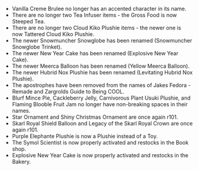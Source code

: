 ---
---

- Vanilla Creme Brulee no longer has an accented character in its name.
- There are no longer two Tea Infuser items - the Gross Food is now Steeped Tea.
- There are no longer two Cloud Kiko Plushie items - the newer one is now Tattered Cloud Kiko Plushie.
- The newer Snowmuncher Snowglobe has been renamed (Snowmuncher Snowglobe Trinket).
- The newer New Year Cake has been renamed (Explosive New Year Cake).
- The newer Meerca Balloon has been renamed (Yellow Meerca Balloon).
- The newer Hubrid Nox Plushie has been renamed (Levitating Hubrid Nox Plushie).
- The apostrophes have been removed from the names of Jakes Fedora - Remade and Zargrolds Guide to Being COOL.
- Blurf Mince Pie, Cackleberry Jelly, Carnivorous Plant Usuki Plushie, and Flaming Blooble Fruit Jam no longer have non-breaking spaces in their names.
- Star Ornament and Shiny Christmas Ornament are once again r101.
- Skarl Royal Shield Balloon and Legacy of the Skarl Royal Crown are once again r101.
- Purple Elephante Plushie is now a Plushie instead of a Toy.
- The Symol Scientist is now properly activated and restocks in the Book shop.
- Explosive New Year Cake is now properly activated and restocks in the Bakery.